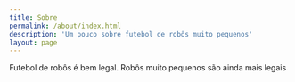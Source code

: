```yaml
---
title: Sobre
permalink: /about/index.html
description: 'Um pouco sobre futebol de robôs muito pequenos'
layout: page
---
```


Futebol de robôs é bem legal. Robôs muito pequenos são ainda mais legais
